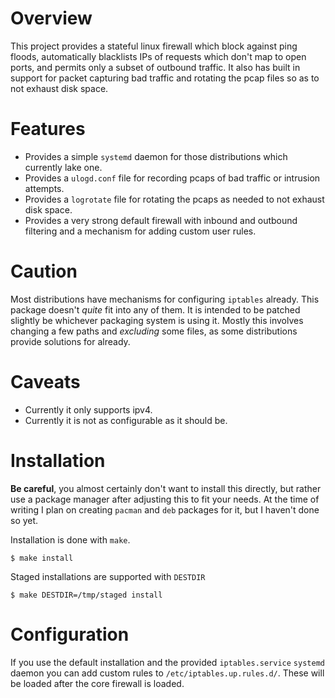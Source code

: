# Overview #

This project provides a stateful linux firewall which block against ping floods, automatically blacklists IPs of requests which don't map to open ports, and permits only a subset of outbound traffic. It also has built in support for packet capturing bad traffic and rotating the pcap files so as to not exhaust disk space.

# Features #

* Provides a simple `systemd` daemon for those distributions which currently lake one.
* Provides a `ulogd.conf` file for recording pcaps of bad traffic or intrusion attempts.
* Provides a `logrotate` file for rotating the pcaps as needed to not exhaust disk space.
* Provides a very strong default firewall with inbound and outbound filtering and a mechanism for adding custom user rules.

# Caution #

Most distributions have mechanisms for configuring `iptables` already. This package doesn't _quite_ fit into any of them. It is intended to be patched slightly be whichever packaging system is using it. Mostly this involves changing a few paths and _excluding_ some files, as some distributions provide solutions for already.

# Caveats #

* Currently it only supports ipv4.
* Currently it is not as configurable as it should be.

# Installation #

**Be careful**, you almost certainly don't want to install this directly, but rather use a package manager after adjusting this to fit your needs. At the time of writing I plan on creating `pacman` and `deb` packages for it, but I haven't done so yet.

Installation is done with `make`.

```shell
$ make install
```

Staged installations are supported with `DESTDIR`

```shell
$ make DESTDIR=/tmp/staged install
```

# Configuration #

If you use the default installation and the provided `iptables.service` `systemd` daemon you can add custom rules to `/etc/iptables.up.rules.d/`. These will be loaded after the core firewall is loaded.
